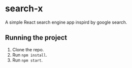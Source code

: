 # search-x
A simple React search engine app inspird by google search.

## Running the project
1. Clone the repo.
1. Run `npm install`.
1. Run `npm start`.
